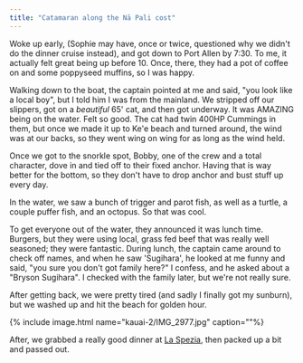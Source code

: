 ```yaml
---
title: "Catamaran along the Nā Pali cost"
---
```


Woke up early, (Sophie may have, once or twice, questioned why we didn't do the dinner cruise instead), and got down to Port Allen by 7:30. To me, it actually felt great being up before 10. Once, there, they had a pot of coffee on and some poppyseed muffins, so I was happy.

Walking down to the boat, the captain pointed at me and said, "you look like a local boy", but I told him I was from the mainland. We stripped off our slippers, got on a *beautiful* 65' cat, and then got underway. It was AMAZING being on the water. Felt so good. The cat had twin 400HP Cummings in them, but once we made it up to Ke'e beach and turned around, the wind was at our backs, so they went wing on wing for as long as the wind held.

Once we got to the snorkle spot, Bobby, one of the crew and a total character, dove in and tied off to their fixed anchor. Having that is way better for the bottom, so they don't have to drop anchor and bust stuff up every day.

In the water, we saw a bunch of trigger and parot fish, as well as a turtle, a couple puffer fish, and an octopus. So that was cool.

To get everyone out of the water, they announced it was lunch time. Burgers, but they were using local, grass fed beef that was really well seasoned; they were fantastic. During lunch, the captain came around to check off names, and when he saw 'Sugihara', he looked at me funny and said, "you sure you don't got family here?" I confess, and he asked about a "Bryson Sugihara". I checked with the family later, but we're not really sure.

After getting back, we were pretty tired (and sadly I finally got my sunburn), but we washed up and hit the beach for golden hour.

{% include image.html name="kauai-2/IMG_2977.jpg" caption=""%}

After, we grabbed a really good dinner at [La Spezia](http://www.laspeziakauai.com/), then packed up a bit and passed out.